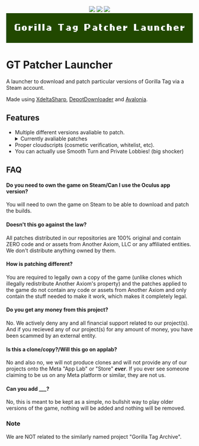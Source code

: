 <div align="center">
    <a href="https://github.com/gtarchiveteam/GTPatcher-Launcher/blob/main/LICENSE">
    <img src="https://img.shields.io/github/license/gtarchiveteam/GTPatcher-Launcher?style=flat"></a>
    <a href="https://github.com/gtarchiveteam/GTPatcher-Launcher/releases/latest">
    <img src="https://img.shields.io/github/downloads/gtarchiveteam/GTPatcher-Launcher/total?style=flat"></a>
    <a href="https://discord.gg/X2KX2Yc2eR">
    <img src="https://img.shields.io/discord/1193649345434751077?label=Discord&style=flat"></a>
</div>
<div aling="center">
  <img src="https://raw.githubusercontent.com/gtarchiveteam/Assets/main/Banners/gtpl-banner.png">
</div>

# GT Patcher Launcher
A launcher to download and patch particular versions of Gorilla Tag via a Steam account.

Made using [XdeltaSharp](https://github.com/pleonex/xdelta-sharp), [DepotDownloader](https://github.com/SteamRE/DepotDownloader) and [Avalonia](https://avaloniaui.net/).
## Features

- Multiple different versions avaliable to patch.
    <details>
    <summary>Currently avaliable patches</summary>
        <ul>
            <li>Holiday Overstock</li>
            <li>Neon Colors</li>
            <li>Mountains Beta</li>
            <li>Halloween 2022</li>
            <li>Monke Blocks</li>
            <li>Steam Release</li>
        </ul>
    </details>
- Proper cloudscripts (cosmetic verification, whitelist, etc).
- You can actually use Smooth Turn and Private Lobbies! (big shocker)

## FAQ

#### Do you need to own the game on Steam/Can I use the Oculus app version?

You will need to own the game on Steam to be able to download and patch the builds.

#### Doesn't this go against the law?

All patches distributed in our repositories are 100% original and contain ZERO code and or assets from Another Axiom, LLC or any affiliated entities. We don't distribute anything owned by them.

#### How is patching different?

You are required to legally own a copy of the game (unlike clones which illegally redistribute Another Axiom's property) and the patches applied to the game do not contain any code or assets from Another Axiom and only contain the stuff needed to make it work, which makes it completely legal.

#### Do you get any money from this project?

No. We actively deny any and all financial support related to our project(s). And if you recieved any of our project(s) for any amount of money, you have been scammed by an external entity.

#### Is this a clone/copy?/Will this go on applab?

No and also no, we will not produce clones and will not provide any of our projects onto the Meta "App Lab" or "Store" ***ever***. If you ever see someone claiming to be us on any Meta platform or similar, they are not us.

#### Can you add ___?

No, this is meant to be kept as a simple, no bullshit way to play older versions of the game, nothing will be added and nothing will be removed.

### Note
We are NOT related to the similarly named project "Gorilla Tag Archive".
